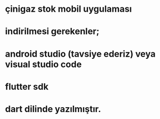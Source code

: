 # çinigaz stok mobil uygulaması
# indirilmesi gerekenler; 
# android studio (tavsiye ederiz) veya visual studio code
# flutter sdk
# dart dilinde yazılmıştır.

